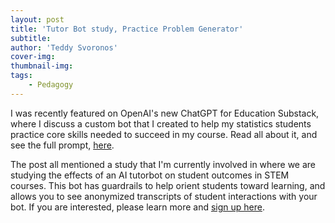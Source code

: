 ```yaml
---
layout: post
title: 'Tutor Bot study, Practice Problem Generator'
subtitle: 
author: 'Teddy Svoronos'
cover-img: 
thumbnail-img: 
tags:
    - Pedagogy
---
```

I was recently featured on OpenAI's new ChatGPT for Education Substack, where I discuss a custom bot that I created to help my statistics students practice core skills needed to succeed in my course. Read all about it, and see the full prompt, [here](https://openaiforeducation.substack.com/p/teaching-with-chatgpt-personalized).

The post all mentioned a study that I'm currently involved in where we are studying the effects of an AI tutorbot on student outcomes in STEM courses. This bot has guardrails to help orient students toward learning, and allows you to see anonymized transcripts of student interactions with your bot. If you are interested, please learn more and [sign up here](https://pingpong.hks.harvard.edu/eduaccess). 